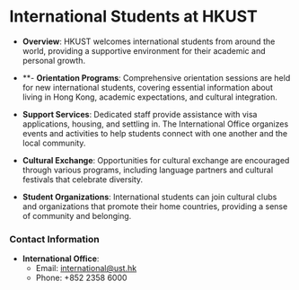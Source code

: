 # International Students at HKUST
- **Overview**: HKUST welcomes international students from around the world, providing a supportive environment for their academic and personal growth.

- **- **Orientation Programs**: Comprehensive orientation sessions are held for new international students, covering essential information about living in Hong Kong, academic expectations, and cultural integration.

- **Support Services**: Dedicated staff provide assistance with visa applications, housing, and settling in. The International Office organizes events and activities to help students connect with one another and the local community.

- **Cultural Exchange**: Opportunities for cultural exchange are encouraged through various programs, including language partners and cultural festivals that celebrate diversity.

- **Student Organizations**: International students can join cultural clubs and organizations that promote their home countries, providing a sense of community and belonging.

### Contact Information
- **International Office**:
  - Email: international@ust.hk
  - Phone: +852 2358 6000
